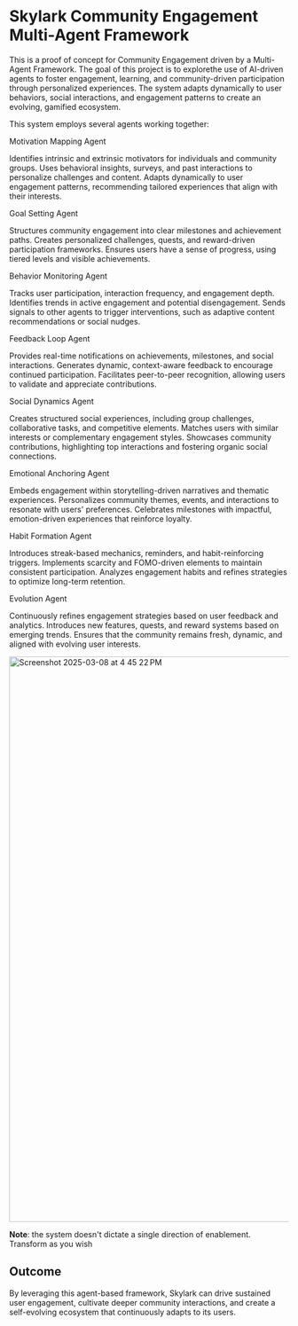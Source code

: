 # Skylark Community Engagement Multi-Agent Framework

This is a proof of concept for Community Engagement driven by a Multi-Agent Framework.  The goal of this project is to explorethe use of AI-driven agents to foster engagement, learning, and community-driven participation through personalized experiences. The system adapts dynamically to user behaviors, social interactions, and engagement patterns to create an evolving, gamified ecosystem.

This system employs several agents working together:

Motivation Mapping Agent

Identifies intrinsic and extrinsic motivators for individuals and community groups.
Uses behavioral insights, surveys, and past interactions to personalize challenges and content.
Adapts dynamically to user engagement patterns, recommending tailored experiences that align with their interests.

Goal Setting Agent

Structures community engagement into clear milestones and achievement paths.
Creates personalized challenges, quests, and reward-driven participation frameworks.
Ensures users have a sense of progress, using tiered levels and visible achievements.

Behavior Monitoring Agent

Tracks user participation, interaction frequency, and engagement depth.
Identifies trends in active engagement and potential disengagement.
Sends signals to other agents to trigger interventions, such as adaptive content recommendations or social nudges.

Feedback Loop Agent

Provides real-time notifications on achievements, milestones, and social interactions.
Generates dynamic, context-aware feedback to encourage continued participation.
Facilitates peer-to-peer recognition, allowing users to validate and appreciate contributions.

Social Dynamics Agent

Creates structured social experiences, including group challenges, collaborative tasks, and competitive elements.
Matches users with similar interests or complementary engagement styles.
Showcases community contributions, highlighting top interactions and fostering organic social connections.

Emotional Anchoring Agent

Embeds engagement within storytelling-driven narratives and thematic experiences.
Personalizes community themes, events, and interactions to resonate with users' preferences.
Celebrates milestones with impactful, emotion-driven experiences that reinforce loyalty.

Habit Formation Agent

Introduces streak-based mechanics, reminders, and habit-reinforcing triggers.
Implements scarcity and FOMO-driven elements to maintain consistent participation.
Analyzes engagement habits and refines strategies to optimize long-term retention.

Evolution Agent

Continuously refines engagement strategies based on user feedback and analytics.
Introduces new features, quests, and reward systems based on emerging trends.
Ensures that the community remains fresh, dynamic, and aligned with evolving user interests.

<img width="1020" alt="Screenshot 2025-03-08 at 4 45 22 PM" src="https://i.postimg.cc/d0qfW2Jt/Skylark-Thread-End-11.png" />

**Note**: the system doesn't dictate a single direction of enablement. Transform as you wish

## Outcome
By leveraging this agent-based framework, Skylark can drive sustained user engagement, cultivate deeper community interactions, and create a self-evolving ecosystem that continuously adapts to its users.
